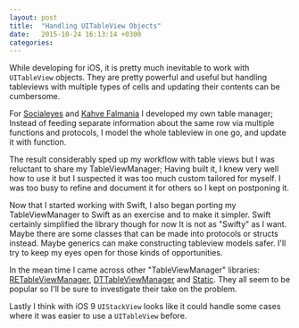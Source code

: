 ```yaml
---
layout: post
title:  "Handling UITableView Objects"
date:   2015-10-24 16:13:14 +0300
categories:
---
```


While developing for iOS, it is pretty much inevitable to work with `UITableView`
objects. They are pretty powerful and useful but handling tableviews with
multiple types of cells and updating their contents can be cumbersome.

For [Socialeyes](https://itunes.apple.com/app/id550806403?) and [Kahve Falmania](https://itunes.apple.com/au/app/kahve-falmania/id536516340?mt=8) I
developed my own table manager; Instead of feeding separate information about
the same row via multiple functions and protocols, I model the whole tableview
in one go, and update it with function.

The result considerably sped up my workflow with table views but I was reluctant
to share my TableViewManager; Having built it, I knew very well how to use it
but I suspected it was too much custom tailored for myself. I was too busy to
refine and document it for others so I kept on postponing it.

Now that I started working with Swift, I also began porting my TableViewManager
to Swift as an exercise and to make it simpler. Swift certainly simplified the
library though for now It is not as "Swifty" as I want. Maybe there are some
classes that can be made into protocols or structs instead. Maybe generics can
make constructing tableview models safer. I'll try to keep my eyes open for
those kinds of opportunities.

In the mean time I came across other "TableViewManager" libraries:
[RETableViewManager](https://github.com/romaonthego/RETableViewManager),
[DTTableViewManager](https://github.com/DenHeadless/DTTableViewManager) and
[Static](https://github.com/venmo/Static). They all seem to be popular so I'll
be sure to investigate their take on the problem.

Lastly I think with iOS 9 `UIStackView` looks like it could handle some cases
where it was easier to use a `UITableView` before.
